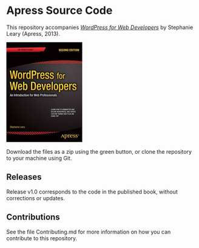 # Apress Source Code

This repository accompanies [*WordPress for Web Developers*](http://www.apress.com/9781430258667) by Stephanie  Leary (Apress, 2013).

![Cover image](9781430258667.jpg)

Download the files as a zip using the green button, or clone the repository to your machine using Git.

## Releases

Release v1.0 corresponds to the code in the published book, without corrections or updates.

## Contributions

See the file Contributing.md for more information on how you can contribute to this repository.
